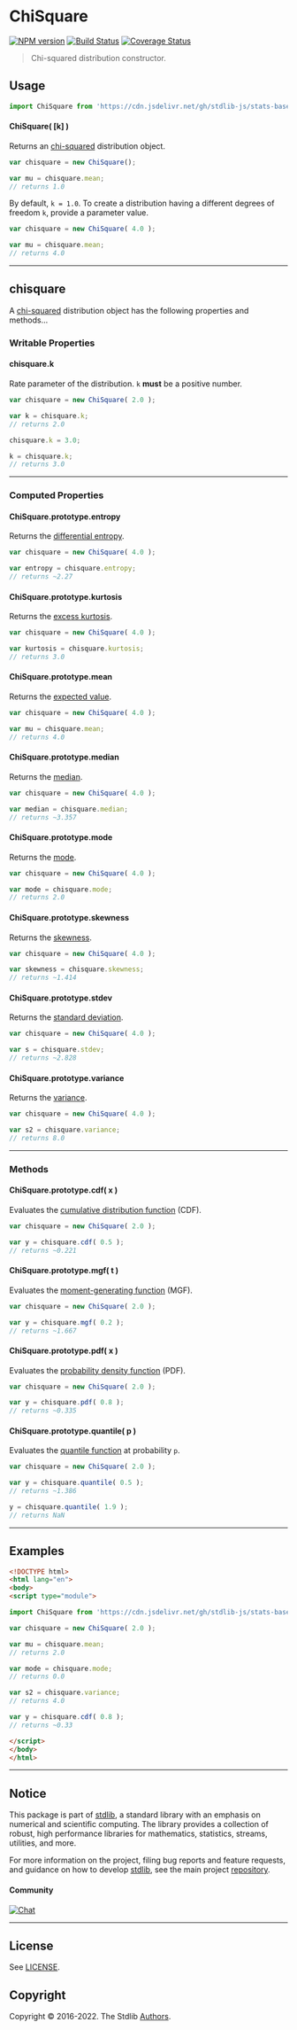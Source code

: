 <!--

@license Apache-2.0

Copyright (c) 2018 The Stdlib Authors.

Licensed under the Apache License, Version 2.0 (the "License");
you may not use this file except in compliance with the License.
You may obtain a copy of the License at

   http://www.apache.org/licenses/LICENSE-2.0

Unless required by applicable law or agreed to in writing, software
distributed under the License is distributed on an "AS IS" BASIS,
WITHOUT WARRANTIES OR CONDITIONS OF ANY KIND, either express or implied.
See the License for the specific language governing permissions and
limitations under the License.

-->

# ChiSquare

[![NPM version][npm-image]][npm-url] [![Build Status][test-image]][test-url] [![Coverage Status][coverage-image]][coverage-url] <!-- [![dependencies][dependencies-image]][dependencies-url] -->

> Chi-squared distribution constructor.

<!-- Section to include introductory text. Make sure to keep an empty line after the intro `section` element and another before the `/section` close. -->

<section class="intro">

</section>

<!-- /.intro -->

<!-- Package usage documentation. -->



<section class="usage">

## Usage

```javascript
import ChiSquare from 'https://cdn.jsdelivr.net/gh/stdlib-js/stats-base-dists-chisquare-ctor@esm/index.mjs';
```

#### ChiSquare( \[k] )

Returns an [chi-squared][chisquare-distribution] distribution object.

```javascript
var chisquare = new ChiSquare();

var mu = chisquare.mean;
// returns 1.0
```

By default, `k = 1.0`. To create a distribution having a different degrees of freedom `k`, provide a parameter value.

```javascript
var chisquare = new ChiSquare( 4.0 );

var mu = chisquare.mean;
// returns 4.0
```

* * *

## chisquare

A [chi-squared][chisquare-distribution] distribution object has the following properties and methods...

### Writable Properties

#### chisquare.k

Rate parameter of the distribution. `k` **must** be a positive number.

```javascript
var chisquare = new ChiSquare( 2.0 );

var k = chisquare.k;
// returns 2.0

chisquare.k = 3.0;

k = chisquare.k;
// returns 3.0
```

* * *

### Computed Properties

#### ChiSquare.prototype.entropy

Returns the [differential entropy][entropy].

```javascript
var chisquare = new ChiSquare( 4.0 );

var entropy = chisquare.entropy;
// returns ~2.27
```

#### ChiSquare.prototype.kurtosis

Returns the [excess kurtosis][kurtosis].

```javascript
var chisquare = new ChiSquare( 4.0 );

var kurtosis = chisquare.kurtosis;
// returns 3.0
```

#### ChiSquare.prototype.mean

Returns the [expected value][expected-value].

```javascript
var chisquare = new ChiSquare( 4.0 );

var mu = chisquare.mean;
// returns 4.0
```

#### ChiSquare.prototype.median

Returns the [median][median].

```javascript
var chisquare = new ChiSquare( 4.0 );

var median = chisquare.median;
// returns ~3.357
```

#### ChiSquare.prototype.mode

Returns the [mode][mode].

```javascript
var chisquare = new ChiSquare( 4.0 );

var mode = chisquare.mode;
// returns 2.0
```

#### ChiSquare.prototype.skewness

Returns the [skewness][skewness].

```javascript
var chisquare = new ChiSquare( 4.0 );

var skewness = chisquare.skewness;
// returns ~1.414
```

#### ChiSquare.prototype.stdev

Returns the [standard deviation][standard-deviation].

```javascript
var chisquare = new ChiSquare( 4.0 );

var s = chisquare.stdev;
// returns ~2.828
```

#### ChiSquare.prototype.variance

Returns the [variance][variance].

```javascript
var chisquare = new ChiSquare( 4.0 );

var s2 = chisquare.variance;
// returns 8.0
```

* * *

### Methods

#### ChiSquare.prototype.cdf( x )

Evaluates the [cumulative distribution function][cdf] (CDF).

```javascript
var chisquare = new ChiSquare( 2.0 );

var y = chisquare.cdf( 0.5 );
// returns ~0.221
```

#### ChiSquare.prototype.mgf( t )

Evaluates the [moment-generating function][mgf] (MGF).

```javascript
var chisquare = new ChiSquare( 2.0 );

var y = chisquare.mgf( 0.2 );
// returns ~1.667
```

#### ChiSquare.prototype.pdf( x )

Evaluates the [probability density function][pdf] (PDF).

```javascript
var chisquare = new ChiSquare( 2.0 );

var y = chisquare.pdf( 0.8 );
// returns ~0.335
```

#### ChiSquare.prototype.quantile( p )

Evaluates the [quantile function][quantile-function] at probability `p`.

```javascript
var chisquare = new ChiSquare( 2.0 );

var y = chisquare.quantile( 0.5 );
// returns ~1.386

y = chisquare.quantile( 1.9 );
// returns NaN
```

</section>

<!-- /.usage -->

<!-- Package usage notes. Make sure to keep an empty line after the `section` element and another before the `/section` close. -->

<section class="notes">

</section>

<!-- /.notes -->

<!-- Package usage examples. -->

* * *

<section class="examples">

## Examples

<!-- eslint no-undef: "error" -->

```html
<!DOCTYPE html>
<html lang="en">
<body>
<script type="module">

import ChiSquare from 'https://cdn.jsdelivr.net/gh/stdlib-js/stats-base-dists-chisquare-ctor@esm/index.mjs';

var chisquare = new ChiSquare( 2.0 );

var mu = chisquare.mean;
// returns 2.0

var mode = chisquare.mode;
// returns 0.0

var s2 = chisquare.variance;
// returns 4.0

var y = chisquare.cdf( 0.8 );
// returns ~0.33

</script>
</body>
</html>
```

</section>

<!-- /.examples -->

<!-- Section to include cited references. If references are included, add a horizontal rule *before* the section. Make sure to keep an empty line after the `section` element and another before the `/section` close. -->

<section class="references">

</section>

<!-- /.references -->

<!-- Section for related `stdlib` packages. Do not manually edit this section, as it is automatically populated. -->

<section class="related">

</section>

<!-- /.related -->

<!-- Section for all links. Make sure to keep an empty line after the `section` element and another before the `/section` close. -->


<section class="main-repo" >

* * *

## Notice

This package is part of [stdlib][stdlib], a standard library with an emphasis on numerical and scientific computing. The library provides a collection of robust, high performance libraries for mathematics, statistics, streams, utilities, and more.

For more information on the project, filing bug reports and feature requests, and guidance on how to develop [stdlib][stdlib], see the main project [repository][stdlib].

#### Community

[![Chat][chat-image]][chat-url]

---

## License

See [LICENSE][stdlib-license].


## Copyright

Copyright &copy; 2016-2022. The Stdlib [Authors][stdlib-authors].

</section>

<!-- /.stdlib -->

<!-- Section for all links. Make sure to keep an empty line after the `section` element and another before the `/section` close. -->

<section class="links">

[npm-image]: http://img.shields.io/npm/v/@stdlib/stats-base-dists-chisquare-ctor.svg
[npm-url]: https://npmjs.org/package/@stdlib/stats-base-dists-chisquare-ctor

[test-image]: https://github.com/stdlib-js/stats-base-dists-chisquare-ctor/actions/workflows/test.yml/badge.svg?branch=main
[test-url]: https://github.com/stdlib-js/stats-base-dists-chisquare-ctor/actions/workflows/test.yml?query=branch:main

[coverage-image]: https://img.shields.io/codecov/c/github/stdlib-js/stats-base-dists-chisquare-ctor/main.svg
[coverage-url]: https://codecov.io/github/stdlib-js/stats-base-dists-chisquare-ctor?branch=main

<!--

[dependencies-image]: https://img.shields.io/david/stdlib-js/stats-base-dists-chisquare-ctor.svg
[dependencies-url]: https://david-dm.org/stdlib-js/stats-base-dists-chisquare-ctor/main

-->

[chat-image]: https://img.shields.io/gitter/room/stdlib-js/stdlib.svg
[chat-url]: https://gitter.im/stdlib-js/stdlib/

[stdlib]: https://github.com/stdlib-js/stdlib

[stdlib-authors]: https://github.com/stdlib-js/stdlib/graphs/contributors

[umd]: https://github.com/umdjs/umd
[es-module]: https://developer.mozilla.org/en-US/docs/Web/JavaScript/Guide/Modules

[deno-url]: https://github.com/stdlib-js/stats-base-dists-chisquare-ctor/tree/deno
[umd-url]: https://github.com/stdlib-js/stats-base-dists-chisquare-ctor/tree/umd
[esm-url]: https://github.com/stdlib-js/stats-base-dists-chisquare-ctor/tree/esm
[branches-url]: https://github.com/stdlib-js/stats-base-dists-chisquare-ctor/blob/main/branches.md

[stdlib-license]: https://raw.githubusercontent.com/stdlib-js/stats-base-dists-chisquare-ctor/main/LICENSE

[chisquare-distribution]: https://en.wikipedia.org/wiki/Chi-squared_distribution

[cdf]: https://en.wikipedia.org/wiki/Cumulative_distribution_function

[mgf]: https://en.wikipedia.org/wiki/Moment-generating_function

[pdf]: https://en.wikipedia.org/wiki/Probability_density_function

[quantile-function]: https://en.wikipedia.org/wiki/Quantile_function

[entropy]: https://en.wikipedia.org/wiki/Entropy_%28information_theory%29

[expected-value]: https://en.wikipedia.org/wiki/Expected_value

[kurtosis]: https://en.wikipedia.org/wiki/Kurtosis

[median]: https://en.wikipedia.org/wiki/Median

[mode]: https://en.wikipedia.org/wiki/Mode_%28statistics%29

[skewness]: https://en.wikipedia.org/wiki/Skewness

[standard-deviation]: https://en.wikipedia.org/wiki/Standard_deviation

[variance]: https://en.wikipedia.org/wiki/Variance

</section>

<!-- /.links -->
